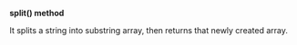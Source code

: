 **split() method**

It splits a string into substring array, then returns that newly created array.

